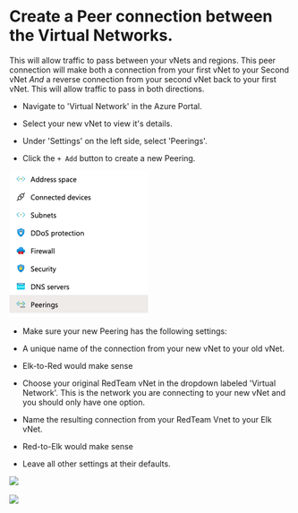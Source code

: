 # Create a Peer connection between the Virtual Networks.

This will allow traffic to pass between your vNets and regions. This peer connection will make both a connection from your first vNet to your Second vNet _And_ a reverse connection from your second vNet back to your first vNet. This will allow traffic to pass in both directions.

- Navigate to 'Virtual Network' in the Azure Portal.

- Select your new vNet to view it's details.

- Under 'Settings' on the left side, select 'Peerings'.

- Click the `+ Add` button to create a new Peering.

![](Images/Peerings-side.png)

- Make sure your new Peering has the following settings:

- A unique name of the connection from your new vNet to your old vNet.
- Elk-to-Red would make sense

- Choose your original RedTeam vNet in the dropdown labeled 'Virtual Network'. This is the network you are connecting to your new vNet and you should only have one option.

- Name the resulting connection from your RedTeam Vnet to your Elk vNet.
- Red-to-Elk would make sense

- Leave all other settings at their defaults.

![](Images/vNet-images/Peering.png)

![](Images/vNet-images/Peerings-final.png)


